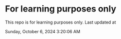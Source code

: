 # For learning purposes only
This repo is for learning purposes only.
Last updated at

Sunday, October 6, 2024 3:20:06 AM

